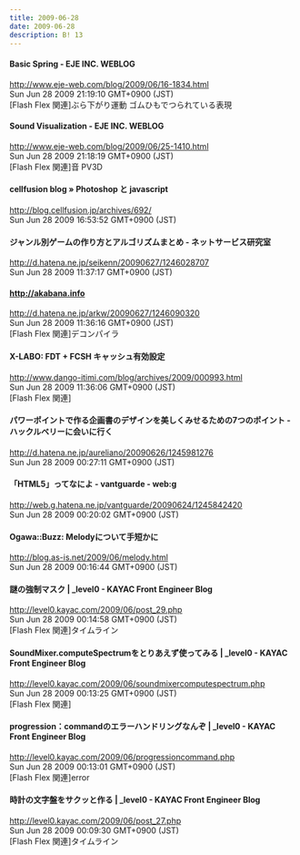 ```yaml
---
title: 2009-06-28
date: 2009-06-28
description: B! 13
---
```


#### Basic Spring - EJE INC. WEBLOG
http://www.eje-web.com/blog/2009/06/16-1834.html<br>
Sun Jun 28 2009 21:19:10 GMT+0900 (JST)<br>
[Flash Flex 関連]ぶら下がり運動 ゴムひもでつられている表現


#### Sound Visualization - EJE INC. WEBLOG
http://www.eje-web.com/blog/2009/06/25-1410.html<br>
Sun Jun 28 2009 21:18:19 GMT+0900 (JST)<br>
[Flash Flex 関連]音 PV3D


#### cellfusion blog » Photoshop と javascript
http://blog.cellfusion.jp/archives/692/<br>
Sun Jun 28 2009 16:53:52 GMT+0900 (JST)<br>


#### ジャンル別ゲームの作り方とアルゴリズムまとめ - ネットサービス研究室
http://d.hatena.ne.jp/seikenn/20090627/1246028707<br>
Sun Jun 28 2009 11:37:17 GMT+0900 (JST)<br>


#### http://akabana.info
http://d.hatena.ne.jp/arkw/20090627/1246090320<br>
Sun Jun 28 2009 11:36:16 GMT+0900 (JST)<br>
[Flash Flex 関連]デコンパイラ


#### X-LABO: FDT + FCSH キャッシュ有効設定
http://www.dango-itimi.com/blog/archives/2009/000993.html<br>
Sun Jun 28 2009 11:36:06 GMT+0900 (JST)<br>
[Flash Flex 関連]


#### パワーポイントで作る企画書のデザインを美しくみせるための7つのポイント - ハックルベリーに会いに行く
http://d.hatena.ne.jp/aureliano/20090626/1245981276<br>
Sun Jun 28 2009 00:27:11 GMT+0900 (JST)<br>


#### 「HTML5」ってなによ - vantguarde - web:g
http://web.g.hatena.ne.jp/vantguarde/20090624/1245842420<br>
Sun Jun 28 2009 00:20:02 GMT+0900 (JST)<br>


#### Ogawa::Buzz: Melodyについて手短かに
http://blog.as-is.net/2009/06/melody.html<br>
Sun Jun 28 2009 00:16:44 GMT+0900 (JST)<br>


#### 謎の強制マスク | _level0 - KAYAC Front Engineer Blog
http://level0.kayac.com/2009/06/post_29.php<br>
Sun Jun 28 2009 00:14:58 GMT+0900 (JST)<br>
[Flash Flex 関連]タイムライン


#### SoundMixer.computeSpectrumをとりあえず使ってみる | _level0 - KAYAC Front Engineer Blog
http://level0.kayac.com/2009/06/soundmixercomputespectrum.php<br>
Sun Jun 28 2009 00:13:25 GMT+0900 (JST)<br>
[Flash Flex 関連]


#### progression：commandのエラーハンドリングなんぞ | _level0 - KAYAC Front Engineer Blog
http://level0.kayac.com/2009/06/progressioncommand.php<br>
Sun Jun 28 2009 00:13:01 GMT+0900 (JST)<br>
[Flash Flex 関連]error


#### 時計の文字盤をサクッと作る | _level0 - KAYAC Front Engineer Blog
http://level0.kayac.com/2009/06/post_27.php<br>
Sun Jun 28 2009 00:09:30 GMT+0900 (JST)<br>
[Flash Flex 関連]タイムライン


